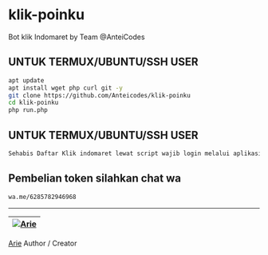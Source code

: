 # klik-poinku
Bot klik Indomaret by Team @AnteiCodes

## UNTUK TERMUX/UBUNTU/SSH USER

```bash
apt update
apt install wget php curl git -y
git clone https://github.com/Anteicodes/klik-poinku
cd klik-poinku
php run.php
```

## UNTUK TERMUX/UBUNTU/SSH USER

```bash
Sehabis Daftar Klik indomaret lewat script wajib login melalui aplikasi Original Klik atau Lewat website klikindomaret.com
```

## Pembelian token silahkan chat wa

```bash
wa.me/6285782946968
```
---------

| [![Arie](https://github.com/yanarie123.png?size=100)](https://github.com/yanarie123) 
----|
[Arie](https://github.com/yanarie123) 
Author / Creator

